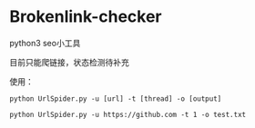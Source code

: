 # Brokenlink-checker
python3 seo小工具

目前只能爬链接，状态检测待补充

使用：
```
python UrlSpider.py -u [url] -t [thread] -o [output]

python UrlSpider.py -u https://github.com -t 1 -o test.txt
```
